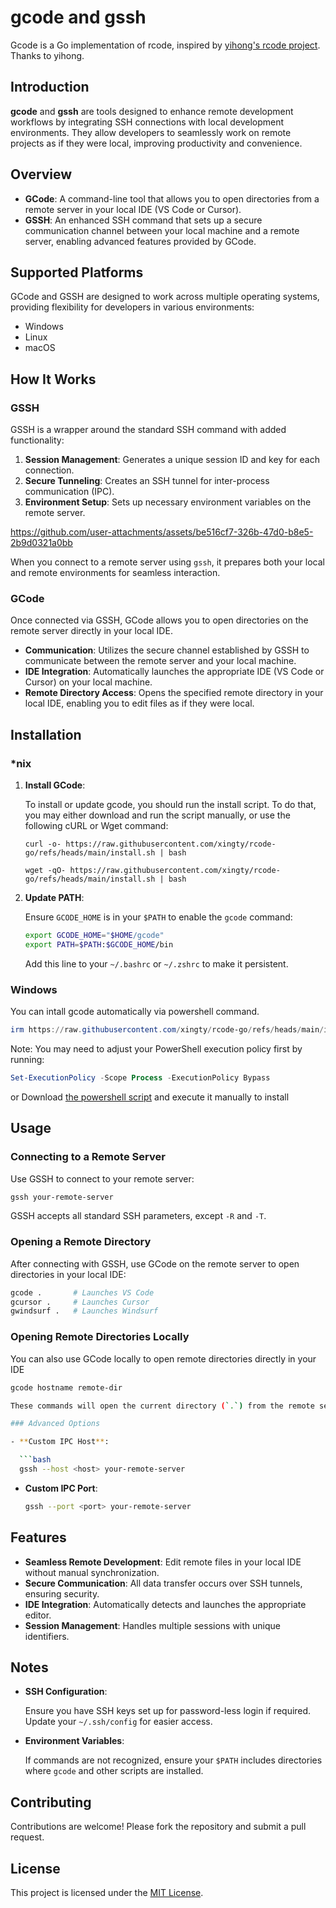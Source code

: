 # gcode and gssh

Gcode is a Go implementation of rcode, inspired by [yihong's rcode project](https://github.com/yihong0618/rcode). Thanks to yihong.

## Introduction

**gcode** and **gssh** are tools designed to enhance remote development workflows by integrating SSH connections with local development environments. They allow developers to seamlessly work on remote projects as if they were local, improving productivity and convenience.

## Overview

- **GCode**: A command-line tool that allows you to open directories from a remote server in your local IDE (VS Code or Cursor).
- **GSSH**: An enhanced SSH command that sets up a secure communication channel between your local machine and a remote server, enabling advanced features provided by GCode.

## Supported Platforms

GCode and GSSH are designed to work across multiple operating systems, providing flexibility for developers in various environments:

- Windows
- Linux
- macOS

## How It Works

### GSSH

GSSH is a wrapper around the standard SSH command with added functionality:

1. **Session Management**: Generates a unique session ID and key for each connection.
2. **Secure Tunneling**: Creates an SSH tunnel for inter-process communication (IPC).
3. **Environment Setup**: Sets up necessary environment variables on the remote server.

https://github.com/user-attachments/assets/be516cf7-326b-47d0-b8e5-2b9d0321a0bb

When you connect to a remote server using `gssh`, it prepares both your local and remote environments for seamless interaction.

### GCode

Once connected via GSSH, GCode allows you to open directories on the remote server directly in your local IDE.

- **Communication**: Utilizes the secure channel established by GSSH to communicate between the remote server and your local machine.
- **IDE Integration**: Automatically launches the appropriate IDE (VS Code or Cursor) on your local machine.
- **Remote Directory Access**: Opens the specified remote directory in your local IDE, enabling you to edit files as if they were local.

## Installation

### *nix
1. **Install GCode**:

   To install or update gcode, you should run the install script. To do that, you may either download and run the script manually, or use the following cURL or Wget command:

   ```shell
   curl -o- https://raw.githubusercontent.com/xingty/rcode-go/refs/heads/main/install.sh | bash
   ```

   ```shell
   wget -qO- https://raw.githubusercontent.com/xingty/rcode-go/refs/heads/main/install.sh | bash
   ```


2. **Update PATH**:

   Ensure `GCODE_HOME` is in your `$PATH` to enable the `gcode` command:

   ```bash
   export GCODE_HOME="$HOME/gcode"
   export PATH=$PATH:$GCODE_HOME/bin
   ```

   Add this line to your `~/.bashrc` or `~/.zshrc` to make it persistent.

### Windows
  You can intall gcode automatically via powershell command.
  ```powershell
  irm https://raw.githubusercontent.com/xingty/rcode-go/refs/heads/main/install.ps1 | iex

  ```
  Note: You may need to adjust your PowerShell execution policy first by running:
  ```powershell
  Set-ExecutionPolicy -Scope Process -ExecutionPolicy Bypass
  ```
  or Download [the powershell script](https://raw.githubusercontent.com/xingty/rcode-go/refs/heads/main/install.ps1) and execute it manually to install

## Usage

### Connecting to a Remote Server

Use GSSH to connect to your remote server:

```bash
gssh your-remote-server
```

GSSH accepts all standard SSH parameters, except `-R` and `-T`.

### Opening a Remote Directory

After connecting with GSSH, use GCode on the remote server to open directories in your local IDE:

```bash
gcode .       # Launches VS Code
gcursor .     # Launches Cursor
gwindsurf .   # Launches Windsurf
```

### Opening Remote Directories Locally

You can also use GCode locally to open remote directories directly in your IDE

```bash
gcode hostname remote-dir

These commands will open the current directory (`.`) from the remote server in your local IDE.

### Advanced Options

- **Custom IPC Host**:

  ```bash
  gssh --host <host> your-remote-server
  ```

- **Custom IPC Port**:

  ```bash
  gssh --port <port> your-remote-server
  ```

## Features

- **Seamless Remote Development**: Edit remote files in your local IDE without manual synchronization.
- **Secure Communication**: All data transfer occurs over SSH tunnels, ensuring security.
- **IDE Integration**: Automatically detects and launches the appropriate editor.
- **Session Management**: Handles multiple sessions with unique identifiers.


## Notes

- **SSH Configuration**:

  Ensure you have SSH keys set up for password-less login if required. Update your `~/.ssh/config` for easier access.

- **Environment Variables**:

  If commands are not recognized, ensure your `$PATH` includes directories where `gcode` and other scripts are installed.


## Contributing

Contributions are welcome! Please fork the repository and submit a pull request.

## License

This project is licensed under the [MIT License](LICENSE).
